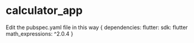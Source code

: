# calculator_app

Edit the pubspec.yaml file in this way
{
dependencies:
  flutter:
    sdk: flutter
  math_expressions: ^2.0.4
}
 
